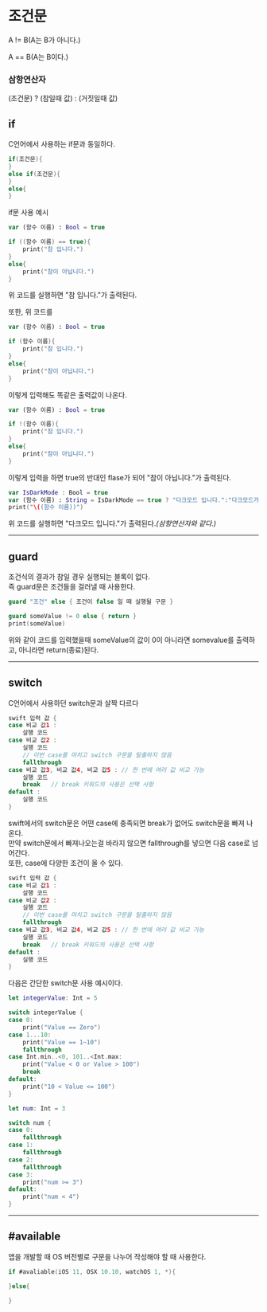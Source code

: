 # 조건문

A != B(A는 B가 아니다.)

A == B(A는 B이다.)

### 삼항연산자
(조건문) ? (참일때 값) : (거짓일때 값)

## if
C언어에서 사용하는 if문과 동일하다.
```swift
if(조건문){
}
else if(조건문){
}
else{
}
```
if문 사용 예시
```swift
var (함수 이름) : Bool = true

if ((함수 이름) == true){
    print("참 입니다.")
} 
else{
    print("참이 아닙니다.")
}
```
위 코드를 실행하면 "참 입니다."가 출력된다.

또한, 위 코드를
```swift
var (함수 이름) : Bool = true

if (함수 이름){
    print("참 입니다.")
} 
else{
    print("참이 아닙니다.")
}
```
이렇게 입력해도 똑같은 출력값이 나온다.

```swift
var (함수 이름) : Bool = true

if !(함수 이름){
    print("참 입니다.")
} 
else{
    print("참이 아닙니다.")
}
```
이렇게 입력을 하면 true의 반대인 flase가 되어 "참이 아닙니다."가 출력된다.


```swift
var IsDarkMode : Bool = true
var (함수 이름) : String = IsDarkMode == true ? "다크모드 입니다.":"다크모드가 아닙니다."
print("\((함수 이름))")
```
위 코드를 실행하면 "다크모드 입니다."가 출력된다.*(삼항연산자와 같다.)*

----------
## guard
조건식의 결과가 참일 경우 실행되는 블록이 없다.<br>
즉 guard문은 조건들을 걸러낼 때 사용한다.

```swift
guard "조건" else { 조건이 false 일 때 실행될 구문 }
```

```swift
guard someValue != 0 else { return }
print(someValue)
```
위와 같이 코드를 입력했을때
someValue의 값이 0이 아니라면 somevalue를 출력하고,
아니라면 return(종료)된다.

-----
## switch
C언어에서 사용하던 switch문과 살짝 다르다
```swift
swift 입력 값 {
case 비교 값1 :
    살행 코드
case 비교 값2 :
    실행 코드
    // 이번 case를 마치고 switch 구문을 탈출하지 않음
    fallthrough
case 비교 값3, 비교 값4, 비교 값5 : // 한 번에 여러 값 비교 가능
    실행 코드
    break   // break 키워드의 사용은 선택 사항
default :
    실행 코드
}
```
swift에서의 switch문은 어떤 case에 충족되면 break가 없어도 switch문을 빠져 나온다.<br>
만약 switch문에서 빠져나오는걸 바라지 않으면 fallthrough를 넣으면 다음 case로 넘어간다.<br>
또한, case에 다양한 조건이 올 수 있다.
```swift
swift 입력 값 {
case 비교 값1 :
    살행 코드
case 비교 값2 :
    실행 코드
    // 이번 case를 마치고 switch 구문을 탈출하지 않음
    fallthrough
case 비교 값3, 비교 값4, 비교 값5 : // 한 번에 여러 값 비교 가능
    실행 코드
    break   // break 키워드의 사용은 선택 사항
default :
    실행 코드
}
```
다음은 간단한 switch문 사용 예시이다.
```swift
let integerValue: Int = 5

switch integerValue {
case 0:
    print("Value == Zero")
case 1...10:
    print("Value == 1~10")
    fallthrough
case Int.min..<0, 101..<Int.max:
    print("Value < 0 or Value > 100")
    break
default:
    print("10 < Value <= 100")
}
```
```swift
let num: Int = 3

switch num {
case 0:
    fallthrough
case 1:
    fallthrough
case 2:
    fallthrough
case 3:
    print("num >= 3")
default:
    print("num < 4")
}
```

--------

## #available
앱을 개발할 때 OS 버전별로 구문을 나누어 작성해야 할 때 사용한다.<br>

```swift
if #avaliable(iOS 11, OSX 10.10, watchOS 1, *){

}else{

}
```